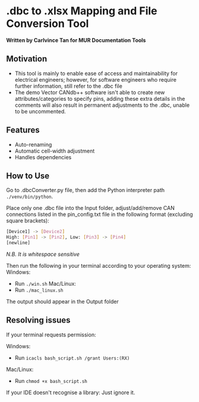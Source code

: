 .dbc to .xlsx Mapping and File Conversion Tool
============================================
**Written by Carlvince Tan for MUR Documentation Tools**

## Motivation
- This tool is mainly to enable ease of access and maintainability for electrical engineers; however, for software engineers who require further information, still refer to the .dbc file
- The demo Vector CANdb++ software isn't able to create new attributes/categories to specify pins, adding these extra details in the comments will also result in permanent adjustments to the .dbc, unable to be uncommented.

## Features
- Auto-renaming
- Automatic cell-width adjustment
- Handles dependencies 

## How to Use
Go to .dbcConverter.py file, then add the Python interpreter path `./venv/bin/python`.

Place only one .dbc file into the Input folder, adjust/add/remove CAN connections listed in the pin_config.txt file in the following format (excluding square brackets):
```Bash
[Device1] -> [Device2]
High: [Pin1] -> [Pin2], Low: [Pin3] -> [Pin4]
[newline]
```
*N.B. It is whitespace sensitive*

Then run the following in your terminal according to your operating system:
Windows:
- Run `./win.sh`
Mac/Linux:
- Run `./mac_linux.sh`

The output should appear in the Output folder

## Resolving issues
If your terminal requests permission:

Windows:
- Run `icacls bash_script.sh /grant Users:(RX)`

Mac/Linux:
- Run `chmod +x bash_script.sh`
  
If your IDE doesn't recognise a library:
  Just ignore it.
